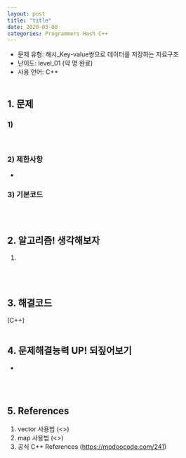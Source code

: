 ```yaml
---
layout: post
title: "title"
date: 2020-03-00
categories: Programmers Hash C++
---
```


- 문제 유형: 해시_Key-value쌍으로 데이터를 저장하는 자료구조
- 난이도: level_01 (약 명 완료)
- 사용 언어: C++ <br/><br/>

## 1. 문제
### 1)    
<br/>

### 2) 제한사항   
-  

### 3) 기본코드
```c++

```
<br/>

## 2. 알고리즘! 생각해보자
1)
<br/><br/>

## 3. 해결코드
[C++]<br/>

```c++

```

## 4. 문제해결능력 UP! 되짚어보기
-
<br/><br/>

## 5. References
1) vector 사용법 (<>)<br/>
2) map 사용법 (<>)<br/>
3) 공식 C++ References (<https://modoocode.com/241>)
<br/><br/>
